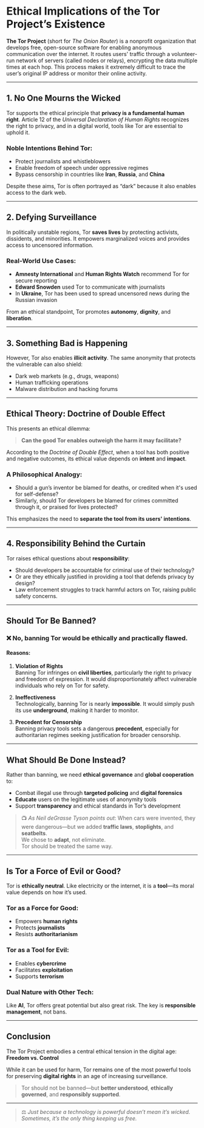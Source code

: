 # Ethical Implications of the Tor Project’s Existence

**The Tor Project** (short for *The Onion Router*) is a nonprofit organization that develops free, open-source software for enabling anonymous communication over the internet. It routes users' traffic through a volunteer-run network of servers (called nodes or relays), encrypting the data multiple times at each hop. This process makes it extremely difficult to trace the user’s original IP address or monitor their online activity.

---

## 1. No One Mourns the Wicked

Tor supports the ethical principle that **privacy is a fundamental human right**. Article 12 of the *Universal Declaration of Human Rights* recognizes the right to privacy, and in a digital world, tools like Tor are essential to uphold it.

### Noble Intentions Behind Tor:
- Protect journalists and whistleblowers  
- Enable freedom of speech under oppressive regimes  
- Bypass censorship in countries like **Iran**, **Russia**, and **China**

Despite these aims, Tor is often portrayed as “dark” because it also enables access to the dark web.

---

## 2. Defying Surveillance

In politically unstable regions, Tor **saves lives** by protecting activists, dissidents, and minorities. It empowers marginalized voices and provides access to uncensored information.

### Real-World Use Cases:
- **Amnesty International** and **Human Rights Watch** recommend Tor for secure reporting  
- **Edward Snowden** used Tor to communicate with journalists  
- In **Ukraine**, Tor has been used to spread uncensored news during the Russian invasion

From an ethical standpoint, Tor promotes **autonomy**, **dignity**, and **liberation**.

---

## 3. Something Bad is Happening

However, Tor also enables **illicit activity**. The same anonymity that protects the vulnerable can also shield:

- Dark web markets (e.g., drugs, weapons)  
- Human trafficking operations  
- Malware distribution and hacking forums

---

## Ethical Theory: Doctrine of Double Effect

This presents an ethical dilemma:  
> **Can the good Tor enables outweigh the harm it may facilitate?**

According to the *Doctrine of Double Effect*, when a tool has both positive and negative outcomes, its ethical value depends on **intent** and **impact**.

### A Philosophical Analogy:
- Should a gun’s inventor be blamed for deaths, or credited when it's used for self-defense?
- Similarly, should Tor developers be blamed for crimes committed through it, or praised for lives protected?

This emphasizes the need to **separate the tool from its users' intentions**.

---

## 4. Responsibility Behind the Curtain

Tor raises ethical questions about **responsibility**:

- Should developers be accountable for criminal use of their technology?
- Or are they ethically justified in providing a tool that defends privacy by design?
- Law enforcement struggles to track harmful actors on Tor, raising public safety concerns.

---

## Should Tor Be Banned?

### ❌ **No, banning Tor would be ethically and practically flawed.**

#### Reasons:

1. **Violation of Rights**  
   Banning Tor infringes on **civil liberties**, particularly the right to privacy and freedom of expression. It would disproportionately affect vulnerable individuals who rely on Tor for safety.

2. **Ineffectiveness**  
   Technologically, banning Tor is nearly **impossible**. It would simply push its use **underground**, making it harder to monitor.

3. **Precedent for Censorship**  
   Banning privacy tools sets a dangerous **precedent**, especially for authoritarian regimes seeking justification for broader censorship.

---

## What Should Be Done Instead?

Rather than banning, we need **ethical governance** and **global cooperation** to:

- Combat illegal use through **targeted policing** and **digital forensics**  
- **Educate** users on the legitimate uses of anonymity tools  
- Support **transparency** and ethical standards in Tor’s development

> 📺 *As Neil deGrasse Tyson points out*: When cars were invented, they were dangerous—but we added **traffic laws**, **stoplights**, and **seatbelts**.  
> We chose to **adapt**, not eliminate.  
> Tor should be treated the same way.

---

## Is Tor a Force of Evil or Good?

Tor is **ethically neutral**. Like electricity or the internet, it is a **tool**—its moral value depends on how it’s used.

### Tor as a Force for Good:
- Empowers **human rights**
- Protects **journalists**
- Resists **authoritarianism**

### Tor as a Tool for Evil:
- Enables **cybercrime**
- Facilitates **exploitation**
- Supports **terrorism**

### Dual Nature with Other Tech:
Like **AI**, Tor offers great potential but also great risk. The key is **responsible management**, not bans.

---

## Conclusion

The Tor Project embodies a central ethical tension in the digital age:  
**Freedom vs. Control**

While it can be used for harm, Tor remains one of the most powerful tools for preserving **digital rights** in an age of increasing surveillance.

> Tor should not be banned—but **better understood**, **ethically governed**, and **responsibly supported**.

---

> ⚖️ *Just because a technology is powerful doesn’t mean it’s wicked. Sometimes, it’s the only thing keeping us free.*
